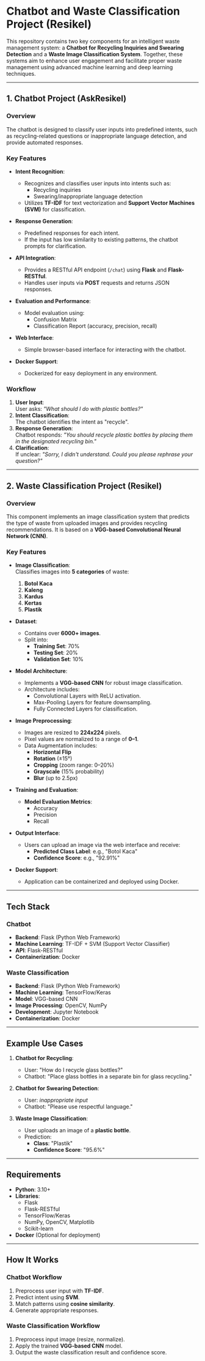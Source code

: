 # Chatbot and Waste Classification Project (Resikel)

This repository contains two key components for an intelligent waste management system: a **Chatbot for Recycling Inquiries and Swearing Detection** and a **Waste Image Classification System**. Together, these systems aim to enhance user engagement and facilitate proper waste management using advanced machine learning and deep learning techniques.

---

## **1. Chatbot Project (AskResikel)**

### **Overview**

The chatbot is designed to classify user inputs into predefined intents, such as recycling-related questions or inappropriate language detection, and provide automated responses.

### **Key Features**

- **Intent Recognition**:  
  - Recognizes and classifies user inputs into intents such as:
    - Recycling inquiries
    - Swearing/inappropriate language detection  
  - Utilizes **TF-IDF** for text vectorization and **Support Vector Machines (SVM)** for classification.

- **Response Generation**:  
  - Predefined responses for each intent.
  - If the input has low similarity to existing patterns, the chatbot prompts for clarification.

- **API Integration**:  
  - Provides a RESTful API endpoint (`/chat`) using **Flask** and **Flask-RESTful**.
  - Handles user inputs via **POST** requests and returns JSON responses.

- **Evaluation and Performance**:  
  - Model evaluation using:
    - Confusion Matrix
    - Classification Report (accuracy, precision, recall)

- **Web Interface**:  
  - Simple browser-based interface for interacting with the chatbot.

- **Docker Support**:  
  - Dockerized for easy deployment in any environment.

### **Workflow**

1. **User Input**:  
   User asks: _"What should I do with plastic bottles?"_
2. **Intent Classification**:  
   The chatbot identifies the intent as "recycle".
3. **Response Generation**:  
   Chatbot responds: _"You should recycle plastic bottles by placing them in the designated recycling bin."_
4. **Clarification**:  
   If unclear: _"Sorry, I didn't understand. Could you please rephrase your question?"_

---

## **2. Waste Classification Project (Resikel)**

### **Overview**

This component implements an image classification system that predicts the type of waste from uploaded images and provides recycling recommendations. It is based on a **VGG-based Convolutional Neural Network (CNN)**.

### **Key Features**

- **Image Classification**:  
  Classifies images into **5 categories** of waste:
  1. **Botol Kaca**  
  2. **Kaleng**  
  3. **Kardus**  
  4. **Kertas**  
  5. **Plastik**

- **Dataset**:  
  - Contains over **6000+ images**.
  - Split into:
    - **Training Set**: 70%  
    - **Testing Set**: 20%  
    - **Validation Set**: 10%

- **Model Architecture**:  
  - Implements a **VGG-based CNN** for robust image classification.  
  - Architecture includes:
    - Convolutional Layers with ReLU activation.  
    - Max-Pooling Layers for feature downsampling.  
    - Fully Connected Layers for classification.  

- **Image Preprocessing**:  
  - Images are resized to **224x224** pixels.
  - Pixel values are normalized to a range of **0–1**.  
  - Data Augmentation includes:
    - **Horizontal Flip**
    - **Rotation** (±15°)  
    - **Cropping** (zoom range: 0–20%)  
    - **Grayscale** (15% probability)  
    - **Blur** (up to 2.5px)

- **Training and Evaluation**:  
  - **Model Evaluation Metrics**:  
    - Accuracy  
    - Precision  
    - Recall  

- **Output Interface**:  
  - Users can upload an image via the web interface and receive:  
    - **Predicted Class Label**: e.g., "Botol Kaca"  
    - **Confidence Score**: e.g., "92.91%"  

- **Docker Support**:  
  - Application can be containerized and deployed using Docker.

---

## **Tech Stack**

### **Chatbot**
- **Backend**: Flask (Python Web Framework)
- **Machine Learning**: TF-IDF + SVM (Support Vector Classifier)
- **API**: Flask-RESTful
- **Containerization**: Docker  

### **Waste Classification**
- **Backend**: Flask (Python Web Framework)
- **Machine Learning**: TensorFlow/Keras
- **Model**: VGG-based CNN
- **Image Processing**: OpenCV, NumPy
- **Development**: Jupyter Notebook
- **Containerization**: Docker

---

## **Example Use Cases**

1. **Chatbot for Recycling**:  
   - User: "How do I recycle glass bottles?"  
   - Chatbot: "Place glass bottles in a separate bin for glass recycling."

2. **Chatbot for Swearing Detection**:  
   - User: _inappropriate input_  
   - Chatbot: "Please use respectful language."

3. **Waste Image Classification**:  
   - User uploads an image of a **plastic bottle**.  
   - Prediction:  
     - **Class**: "Plastik"  
     - **Confidence Score**: "95.6%"

---

## **Requirements**

- **Python**: 3.10+  
- **Libraries**:  
  - Flask  
  - Flask-RESTful  
  - TensorFlow/Keras  
  - NumPy, OpenCV, Matplotlib  
  - Scikit-learn  
- **Docker** (Optional for deployment)

---

## **How It Works**

### **Chatbot Workflow**  
1. Preprocess user input with **TF-IDF**.
2. Predict intent using **SVM**.
3. Match patterns using **cosine similarity**.
4. Generate appropriate responses.

### **Waste Classification Workflow**  
1. Preprocess input image (resize, normalize).  
2. Apply the trained **VGG-based CNN** model.  
3. Output the waste classification result and confidence score.
